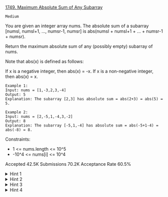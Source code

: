 [1749. Maximum Absolute Sum of Any Subarray](https://leetcode.com/problems/maximum-absolute-sum-of-any-subarray/)

`Medium`

You are given an integer array nums. The absolute sum of a subarray [numsl, numsl+1, ..., numsr-1, numsr] is abs(numsl + numsl+1 + ... + numsr-1 + numsr).

Return the maximum absolute sum of any (possibly empty) subarray of nums.

Note that abs(x) is defined as follows:

If x is a negative integer, then abs(x) = -x.
If x is a non-negative integer, then abs(x) = x.
 
```
Example 1:
Input: nums = [1,-3,2,3,-4]
Output: 5
Explanation: The subarray [2,3] has absolute sum = abs(2+3) = abs(5) = 5.

Example 2:
Input: nums = [2,-5,1,-4,3,-2]
Output: 8
Explanation: The subarray [-5,1,-4] has absolute sum = abs(-5+1-4) = abs(-8) = 8.
``` 

Constraints:

- 1 <= nums.length <= 10^5
- -10^4 <= nums[i] <= 10^4

Accepted
42.5K
Submissions
70.2K
Acceptance Rate
60.5%

<details>
<summary>Hint 1</summary>

What if we asked for maximum sum, not absolute sum?

</details>
<details>
<summary>Hint 2</summary>

It's a standard problem that can be solved by Kadane's algorithm.

</details>
<details>
<summary>Hint 3</summary>

The key idea is the max absolute sum will be either the max sum or the min sum.

</details>
<details>
<summary>Hint 4</summary>

So just run kadane twice, once calculating the max sum and once calculating the min sum.

</details>
